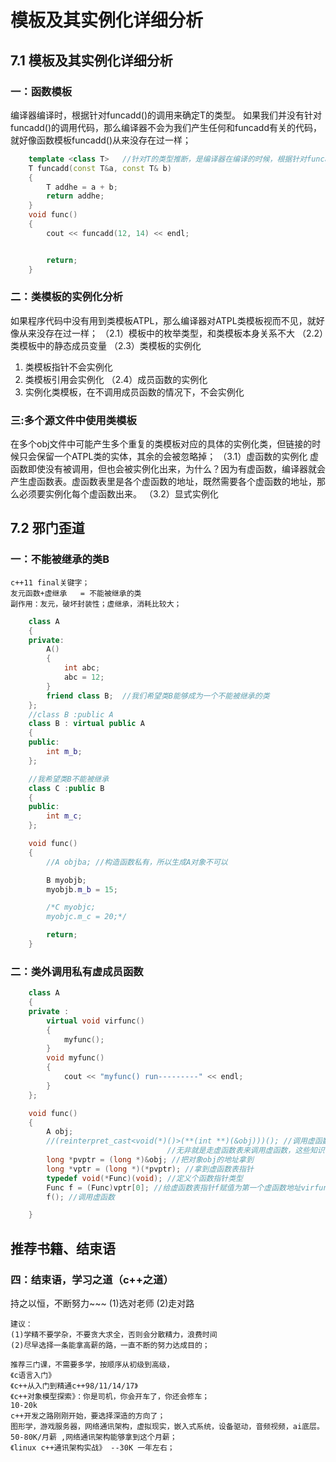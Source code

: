 #  模板及其实例化详细分析
## 7.1  模板及其实例化详细分析
### 一：函数模板
编译器编译时，根据针对funcadd()的调用来确定T的类型。
如果我们并没有针对funcadd()的调用代码，那么编译器不会为我们产生任何和funcadd有关的代码，就好像函数模板funcadd()从来没存在过一样；
```cpp
	template <class T>   //针对T的类型推断，是编译器在编译的时候，根据针对funcadd()的调用来确定的
	T funcadd(const T&a, const T& b)
	{
		T addhe = a + b;
		return addhe;
	}
	void func()
	{
		cout << funcadd(12, 14) << endl; 


		return;
	}
```

### 二：类模板的实例化分析
如果程序代码中没有用到类模板ATPL，那么编译器对ATPL类模板视而不见，就好像从来没存在过一样；
（2.1）模板中的枚举类型，和类模板本身关系不大
（2.2）类模板中的静态成员变量
（2.3）类模板的实例化
1. 类模板指针不会实例化
2. 类模板引用会实例化
（2.4）成员函数的实例化
1. 实例化类模板，在不调用成员函数的情况下，不会实例化

### 三:多个源文件中使用类模板
 在多个obj文件中可能产生多个重复的类模板对应的具体的实例化类，但链接的时候只会保留一个ATPL<int>类的实体，其余的会被忽略掉；
（3.1）虚函数的实例化
虚函数即使没有被调用，但也会被实例化出来，为什么？因为有虚函数，编译器就会产生虚函数表。虚函数表里是各个虚函数的地址，既然需要各个虚函数的地址，那么必须要实例化每个虚函数出来。
（3.2）显式实例化

## 7.2 邪门歪道
### 一：不能被继承的类B
    c++11 final关键字；
	友元函数+虚继承   = 不能被继承的类
	副作用：友元，破坏封装性；虚继承，消耗比较大；
```cpp
    class A
	{
	private:
		A() 
		{
			int abc;
			abc = 12;
		}
		friend class B;  //我们希望类B能够成为一个不能被继承的类
	};
	//class B :public A
	class B : virtual public A
	{
	public:
		int m_b;
	};

	//我希望类B不能被继承
	class C :public B
	{
	public:
		int m_c;
	};

	void func()
	{	
		//A objba; //构造函数私有，所以生成A对象不可以

		B myobjb;
		myobjb.m_b = 15;

		/*C myobjc;
		myobjc.m_c = 20;*/

		return;
	}
```

### 二：类外调用私有虚成员函数
```cpp	
    class A
	{
	private :
		virtual void virfunc()
		{
			myfunc();
		}
		void myfunc()
		{
			cout << "myfunc() run---------" << endl;
		}
	};

	void func()
	{
		A obj;
		//(reinterpret_cast<void(*)()>(**(int **)(&obj)))(); //调用虚函数virfunc();
		                           //无非就是走虚函数表来调用虚函数，这些知识咱们都讲过，尤其是三章二节详细写过手工调用虚函数的代码；
		long *pvptr = (long *)&obj; //把对象obj的地址拿到
		long *vptr = (long *)(*pvptr); //拿到虚函数表指针
		typedef void(*Func)(void); //定义个函数指针类型
		Func f = (Func)vptr[0]; //给虚函数表指针f赋值为第一个虚函数地址virfunc
		f(); //调用虚函数

	}
```

## 推荐书籍、结束语
### 四：结束语，学习之道（c++之道）
持之以恒，不断努力~~~
    (1)选对老师
    (2)走对路

    建议：
    (1)学精不要学杂，不要贪大求全，否则会分散精力，浪费时间
    (2)尽早选择一条能拿高薪的路，一直不断的努力达成目的；

	推荐三门课，不需要多学，按顺序从初级到高级，
	《c语言入门》
	《c++从入门到精通c++98/11/14/17》
	《c++对象模型探索》：你是司机，你会开车了，你还会修车；
	10-20k
	c++开发之路刚刚开始，要选择深造的方向了；
	图形学，游戏服务器，网络通讯架构，虚拟现实，嵌入式系统，设备驱动，音频视频，ai底层。
	50-80K/月薪 ,网络通讯架构能够拿到这个月薪；
	《linux c++通讯架构实战》 --30K 一年左右；
